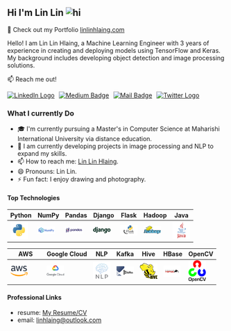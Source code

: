 ## Hi I'm Lin Lin <img src="https://user-images.githubusercontent.com/1303154/88677602-1635ba80-d120-11ea-84d8-d263ba5fc3c0.gif" width="28px" height="28px" alt="hi">

🚀 Check out my  Portfolio [linlinhlaing.com](https://linlinhlaing.com/) 

Hello!
I am Lin Lin Hlaing, a Machine Learning Engineer with 3 years of experience in creating and deploying models using TensorFlow and Keras. My background includes developing object detection and image processing solutions.

:mailbox: Reach me out!

<div style="display: flex; align-items: center; gap: 10px;">

<a href="https://www.linkedin.com/in/lin-hlaing/">
    <img src="https://cdn-icons-png.flaticon.com/512/174/174857.png" alt="LinkedIn Logo" width="20" height="20" />
</a>

<a href="https://medium.com/@linhlaing">
    <img src="https://img.shields.io/badge/-Medium-00ab6c?style=flat&logo=medium&logoColor=white" alt="Medium Badge" />
</a>

<a href="mailto:linhlaing@outlook.com">
    <img src="https://img.shields.io/badge/-Outlook-0072C6?style=flat&logo=microsoftoutlook&logoColor=white" alt="Mail Badge" />
</a>

<a href="https://twitter.com/LLinhlaing68616">
    <img src="https://cdn-icons-png.flaticon.com/512/733/733579.png" alt="Twitter Logo" width="20" height="20" />
</a>

</div>

<!-- TODO: Add last video link -->

### What I currently Do
- 🎓 I'm currently pursuing a Master's in Computer Science at Maharishi International University via distance education.
- 🤖 I am currently developing projects in image processing and NLP to expand my skills.
- 📫 How to reach me: [Lin Lin Hlaing](https://www.linkedin.com/in/lin-hlaing/).
- 😄 Pronouns: Lin Lin.
- ⚡ Fun fact: I enjoy drawing and photography.
#### Top Technologies

<!-- TODO: Make technologies links takes you to repositories -->
| Python | NumPy | Pandas | Django | Flask | Hadoop | Java |
|--------|-------|--------|--------|-------|--------|------|
| [<img src="images/python.png" alt="Python" width="40"/>](https://www.python.org/) | [<img src="images/numpy.png" alt="NumPy" width="40"/>](https://numpy.org/) | [<img src="images/pandas.png" alt="Pandas" width="40"/>](https://pandas.pydata.org/) | [<img src="images/django.png" alt="Django" width="40"/>](https://www.djangoproject.com/) | [<img src="images/flask.png" alt="Flask" width="40"/>](https://flask.palletsprojects.com/) | [<img src="images/hadoop.png" alt="Hadoop" width="40"/>](https://hadoop.apache.org/) | [<img src="images/java.png" alt="Java" width="40"/>](https://www.java.com/) |

| AWS | Google Cloud | NLP | Kafka | Hive | HBase | OpenCV |
|-----|--------------|-----|-------|------|-------|--------|
| [<img src="images/aws.png" alt="AWS" width="40"/>](https://aws.amazon.com/) &nbsp; &nbsp; &nbsp; &nbsp; | [<img src="images/google-cloud.png" alt="Google Cloud" width="40"/>](https://cloud.google.com/) &nbsp; &nbsp; &nbsp; &nbsp; | [<img src="images/nlp.png" alt="Natural Language Processing" width="40"/>](https://en.wikipedia.org/wiki/Natural_language_processing) | [<img src="images/kafka.png" alt="Kafka" width="40"/>](https://kafka.apache.org/) | [<img src="images/hive.png" alt="Hive" width="40"/>](https://hive.apache.org/) | [<img src="images/hbase.png" alt="HBase" width="40"/>](https://hbase.apache.org/) | [<img src="images/opencv.svg" alt="OpenCV" width="40"/>](https://opencv.org/) |



#### Professional Links
- resume: [My Resume/CV](https://linlinhlaing.com/LinHlaing-resume.pdf)
- email: linhlaing@outlook.com
